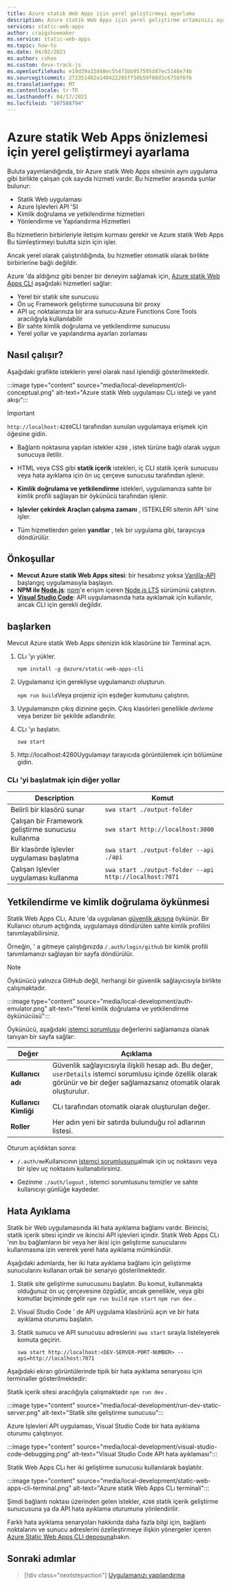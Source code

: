 ```yaml
---
title: Azure statik Web Apps için yerel geliştirmeyi ayarlama
description: Azure statik Web Apps için yerel geliştirme ortamınızı ayarlamayı öğrenin
services: static-web-apps
author: craigshoemaker
ms.service: static-web-apps
ms.topic: how-to
ms.date: 04/02/2021
ms.author: cshoe
ms.custom: devx-track-js
ms.openlocfilehash: e19d39a32d48ec55473bb957595d47ec5148e74b
ms.sourcegitcommit: 272351402a140422205ff50b59f80d3c6758f6f6
ms.translationtype: MT
ms.contentlocale: tr-TR
ms.lasthandoff: 04/17/2021
ms.locfileid: "107588794"
---
```

# <a name="set-up-local-development-for-azure-static-web-apps-preview"></a>Azure statik Web Apps önizlemesi için yerel geliştirmeyi ayarlama

Buluta yayımlandığında, bir Azure statik Web Apps sitesinin aynı uygulama gibi birlikte çalışan çok sayıda hizmeti vardır. Bu hizmetler arasında şunlar bulunur:

- Statik Web uygulaması
- Azure Işlevleri API 'SI
- Kimlik doğrulama ve yetkilendirme hizmetleri
- Yönlendirme ve Yapılandırma Hizmetleri

Bu hizmetlerin birbirleriyle iletişim kurması gerekir ve Azure statik Web Apps Bu tümleştirmeyi bulutta sizin için işler.

Ancak yerel olarak çalıştırıldığında, bu hizmetler otomatik olarak birlikte birbirlerine bağlı değildir.

Azure 'da aldığınız gibi benzer bir deneyim sağlamak için, [Azure statik Web Apps CLI](https://github.com/Azure/static-web-apps-cli) aşağıdaki hizmetleri sağlar:

- Yerel bir statik site sunucusu
- Ön uç Framework geliştirme sunucusuna bir proxy
- API uç noktalarınıza bir ara sunucu-Azure Functions Core Tools aracılığıyla kullanılabilir
- Bir sahte kimlik doğrulama ve yetkilendirme sunucusu
- Yerel yollar ve yapılandırma ayarları zorlaması

## <a name="how-it-works"></a>Nasıl çalışır?

Aşağıdaki grafikte isteklerin yerel olarak nasıl işlendiği gösterilmektedir.

:::image type="content" source="media/local-development/cli-conceptual.png" alt-text="Azure statik Web uygulaması CLı isteği ve yanıt akışı":::

> [!IMPORTANT]
> `http://localhost:4280`CLI tarafından sunulan uygulamaya erişmek için öğesine gidin.

-  Bağlantı noktasına yapılan istekler `4280` , istek türüne bağlı olarak uygun sunucuya iletilir.

- HTML veya CSS gibi **statik içerik** istekleri, iç CLI statik içerik sunucusu veya hata ayıklama için ön uç çerçeve sunucusu tarafından işlenir.

- **Kimlik doğrulama ve yetkilendirme** istekleri, uygulamanıza sahte bir kimlik profili sağlayan bir öykünücü tarafından işlenir.

- **Işlevler çekirdek Araçları çalışma zamanı** , ISTEKLERI sitenin API 'sine işler.

- Tüm hizmetlerden gelen **yanıtlar** , tek bir uygulama gibi, tarayıcıya döndürülür.

## <a name="prerequisites"></a>Önkoşullar

- **Mevcut Azure statik Web Apps sitesi**: bir hesabınız yoksa [Vanilla-API](https://github.com/staticwebdev/vanilla-api/generate?return_to=/staticwebdev/vanilla-api/generate) başlangıç uygulamasıyla başlayın.
- **NPM ile [Node.js](https://nodejs.org)**: [npm](https://www.npmjs.com/)'e erişim içeren [Node.js LTS](https://nodejs.org) sürümünü çalıştırın.
- **[Visual Studio Code](https://code.visualstudio.com/)**: API uygulamasında hata ayıklamak için kullanılır, ancak CLI için gerekli değildir.

## <a name="get-started"></a>başlarken

Mevcut Azure statik Web Apps sitenizin kök klasörüne bir Terminal açın.

1. CLı 'yı yükler.

    `npm install -g @azure/static-web-apps-cli`

1. Uygulamanız için gerekliyse uygulamanızı oluşturun.

    `npm run build`Veya projeniz için eşdeğer komutunu çalıştırın.

1. Uygulamanızın çıkış dizinine geçin. Çıkış klasörleri genellikle _derleme_ veya benzer bir şekilde adlandırılır.

1. CLı 'yı başlatın.

    `swa start`

1. http://localhost:4280Uygulamayı tarayıcıda görüntülemek için bölümüne gidin.

### <a name="other-ways-to-start-the-cli"></a>CLı 'yi başlatmak için diğer yollar

| Description | Komut |
|--- | --- |
| Belirli bir klasörü sunar | `swa start ./output-folder` |
| Çalışan bir Framework geliştirme sunucusu kullanma | `swa start http://localhost:3000` |
| Bir klasörde Işlevler uygulaması başlatma | `swa start ./output-folder --api ./api` |
| Çalışan Işlevler uygulaması kullanma | `swa start ./output-folder --api http://localhost:7071` |

## <a name="authorization-and-authentication-emulation"></a>Yetkilendirme ve kimlik doğrulama öykünmesi

Statik Web Apps CLı, Azure 'da uygulanan [güvenlik akışına](./authentication-authorization.md) öykünür. Bir Kullanıcı oturum açtığında, uygulamaya döndürülen sahte kimlik profilini tanımlayabilirsiniz.

Örneğin, ' a gitmeye çalıştığınızda `/.auth/login/github` bir kimlik profili tanımlamanızı sağlayan bir sayfa döndürülür.

> [!NOTE]
> Öykünücü yalnızca GitHub değil, herhangi bir güvenlik sağlayıcısıyla birlikte çalışmaktadır.

:::image type="content" source="media/local-development/auth-emulator.png" alt-text="Yerel kimlik doğrulama ve yetkilendirme öykünücüsü":::

Öykünücü, aşağıdaki [istemci sorumlusu](./user-information.md#client-principal-data) değerlerini sağlamanıza olanak tanıyan bir sayfa sağlar:

| Değer | Açıklama |
| --- | --- |
| **Kullanıcı adı** | Güvenlik sağlayıcısıyla ilişkili hesap adı. Bu değer, `userDetails` istemci sorumlusu içinde özellik olarak görünür ve bir değer sağlamazsanız otomatik olarak oluşturulur. |
| **Kullanıcı Kimliği** | CLı tarafından otomatik olarak oluşturulan değer.  |
| **Roller** | Her adın yeni bir satırda bulunduğu rol adlarının listesi.  |

Oturum açıldıktan sonra:

- `/.auth/me`Kullanıcının [istemci sorumlusunu](./user-information.md)almak için uç noktasını veya bir işlev uç noktasını kullanabilirsiniz.

- Gezinme `./auth/logout` , istemci sorumlusunu temizler ve sahte kullanıcıyı günlüğe kaydeder.

## <a name="debugging"></a>Hata Ayıklama

Statik bir Web uygulamasında iki hata ayıklama bağlamı vardır. Birincisi, statik içerik sitesi içindir ve ikincisi API işlevleri içindir. Statik Web Apps CLı 'nın bu bağlamların bir veya her ikisi için geliştirme sunucularını kullanmasına izin vererek yerel hata ayıklama mümkündür.

Aşağıdaki adımlarda, her iki hata ayıklama bağlamı için geliştirme sunucularını kullanan ortak bir senaryo gösterilmektedir.

1. Statik site geliştirme sunucusunu başlatın. Bu komut, kullanmakta olduğunuz ön uç çerçevesine özgüdür, ancak genellikle, veya gibi komutlar biçiminde gelir `npm run build` `npm start` `npm run dev` .

1. Visual Studio Code ' de API uygulama klasörünü açın ve bir hata ayıklama oturumu başlatın.

1. Statik sunucu ve API sunucusu adreslerini `swa start` sırayla listeleyerek komuta geçirin.

    `swa start http://localhost:<DEV-SERVER-PORT-NUMBER> --api=http://localhost:7071`

Aşağıdaki ekran görüntülerinde tipik bir hata ayıklama senaryosu için terminaller gösterilmektedir:

Statik içerik sitesi aracılığıyla çalışmaktadır `npm run dev` .

:::image type="content" source="media/local-development/run-dev-static-server.png" alt-text="Statik site geliştirme sunucusu":::

Azure Işlevleri API uygulaması, Visual Studio Code bir hata ayıklama oturumu çalıştırıyor.

:::image type="content" source="media/local-development/visual-studio-code-debugging.png" alt-text="Visual Studio Code API hata ayıklaması":::

Statik Web Apps CLı her iki geliştirme sunucusu kullanılarak başlatılır.

:::image type="content" source="media/local-development/static-web-apps-cli-terminal.png" alt-text="Azure statik Web Apps CLı terminali":::

Şimdi bağlantı noktası üzerinden gelen istekler, `4280` statik içerik geliştirme sunucusuna ya da API hata ayıklama oturumuna yönlendirilir.

Farklı hata ayıklama senaryoları hakkında daha fazla bilgi için, bağlantı noktalarını ve sunucu adreslerini özelleştirmeye ilişkin yönergeler içeren [Azure Static Web Apps CLI deposuna](https://github.com/Azure/static-web-apps-cli)bakın.

## <a name="next-steps"></a>Sonraki adımlar

> [!div class="nextstepaction"]
> [Uygulamanızı yapılandırma](configuration.md)
